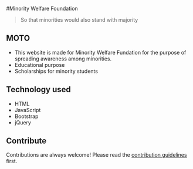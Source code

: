 #Minority Welfare Foundation
>So that minorities would also stand with majority

## MOTO
* This website is made for Minority Welfare Fundation for the purpose of spreading awareness among minorities.
* Educational purpose
* Scholarships for minority students

## Technology used
* HTML
* JavaScript
* Bootstrap
* jQuery

## Contribute
Contributions are always welcome!
Please read the [contribution guidelines](contributor.md) first.

